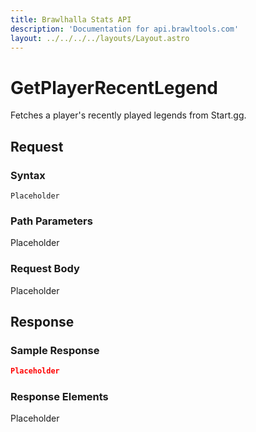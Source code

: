 ```yaml
---
title: Brawlhalla Stats API
description: 'Documentation for api.brawltools.com'
layout: ../../../../layouts/Layout.astro
---
```


# GetPlayerRecentLegend

Fetches a player's recently played legends from Start.gg.

## Request

### Syntax

```Placeholder```

### Path Parameters

Placeholder

### Request Body

Placeholder

## Response

### Sample Response

```json
Placeholder
```

### Response Elements

Placeholder